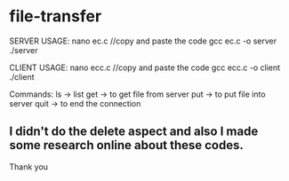 # file-transfer

SERVER USAGE:
nano ec.c
//copy and paste the code
gcc ec.c -o server
./server <port>
  
  
  CLIENT USAGE:
  nano ecc.c
  //copy and paste the code
  gcc ecc.c -o client
  ./client <ip address> <port>
  
  
  Commands:
  ls -> list
  get -> to get file from server
  put -> to put file into server
  quit -> to end the connection
  
  ## I didn't do the delete aspect and also I made some research online about these codes.
  Thank you
